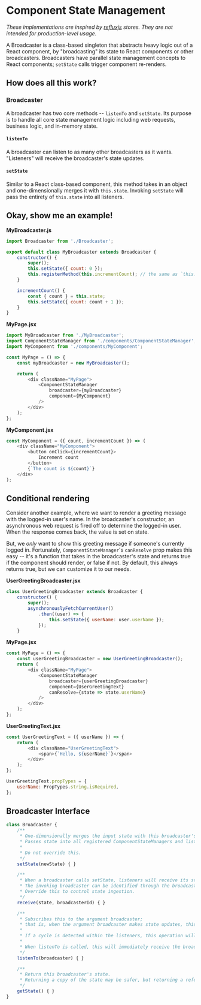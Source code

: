 # Component State Management
_These implementations are inspired by [refluxjs](https://github.com/reflux/refluxjs) stores. They are not intended for production-level usage._

A Broadcaster is a class-based singleton that abstracts heavy logic out of a React component,
by "broadcasting" its state to React components or other broadcasters.
Broadcasters have parallel state management concepts to React components; `setState` calls trigger component re-renders.
## How does all this work?
### Broadcaster
A broadcaster has two core methods -- `listenTo` and `setState`.
Its purpose is to handle all core state management logic including web requests, business logic, and in-memory state. 
#### `listenTo`
A broadcaster can listen to as many other broadcasters as it wants. "Listeners" will receive the broadcaster's state updates.
#### `setState`
Similar to a React class-based component, this method takes in an object and one-dimensionally merges it with `this.state`.
Invoking `setState` will pass the entirety of `this.state` into all listeners.

## Okay, show me an example!
**MyBroadcaster.js**
```javascript
import Broadcaster from './Broadcaster';

export default class MyBroadcaster extends Broadcaster {
    constructor() {
        super();
        this.setState({ count: 0 });
        this.registerMethod(this.incrementCount); // the same as `this.setState({ incrementCount: this.incrementCount.bind(this) })`
    }

    incrementCount() {
        const { count } = this.state;
        this.setState({ count: count + 1 });
    }
}
```
**MyPage.jsx**
```javascript
import MyBroadcaster from './MyBroadcaster';
import ComponentStateManager from './components/ComponentStateManager';
import MyComponent from './components/MyComponent';

const MyPage = () => {
    const myBroadcaster = new MyBroadcaster();

    return (
        <div className="MyPage">
            <ComponentStateManager
                broadcaster={myBroadcaster}
                component={MyComponent}
            />
        </div>
    );
};
```
**MyComponent.jsx**
```javascript
const MyComponent = ({ count, incrementCount }) => (
    <div className="MyComponent">
        <button onClick={incrementCount}>
            Increment count
        </button>
        {`The count is ${count}`}
    </div>
);
```
## Conditional rendering
Consider another example, where we want to render a greeting message with the logged-in user's name.
In the broadcaster's constructor, an asynchronous web request is fired off to determine the logged-in user.
When the response comes back, the value is set on state.

But, we _only_ want to show this greeting message if someone's currently logged in.
Fortunately, `ComponentStateManager`'s `canResolve` prop makes this easy --
it's a function that takes in the broadcaster's state and returns true if the component should render, or false if not.
By default, this always returns true, but we can customize it to our needs.

**UserGreetingBroadcaster.jsx**
```javascript
class UserGreetingBroadcaster extends Broadcaster {
    constructor() {
        super();
        asynchronouslyFetchCurrentUser()
            .then((user) => {
                this.setState({ userName: user.userName });
            });
    }
```
**MyPage.jsx**
```javascript
const MyPage = () => {
    const userGreetingBroadcaster = new UserGreetingBroadcaster();
    return (
        <div className="MyPage">
            <ComponentStateManager
                broadcaster={userGreetingBroadcaster}
                component={UserGreetingText}
                canResolve={state => state.userName}
            />
        </div>
    );
};
```
**UserGreetingText.jsx**
```javascript
const UserGreetingText = ({ userName }) => {
    return (
        <div className="UserGreetingText">
            <span>{`Hello, ${userName}`}</span>
        </div>
    );
};

UserGreetingText.propTypes = {
    userName: PropTypes.string.isRequired,
};
```
## Broadcaster Interface
```javascript
class Broadcaster {
    /**
     * One-dimensionally merges the input state with this broadcaster's state.
     * Passes state into all registered ComponentStateManagers and listening broadcasters.
     *
     * Do not override this.
     */
    setState(newState) { }

    /**
     * When a broadcaster calls setState, listeners will receive its state through this method.
     * The invoking broadcaster can be identified through the broadcasterId argument.
     * Override this to control state ingestion.
     */
    receive(state, broadcasterId) { }

    /**
     * Subscribes this to the argument broadcaster;
     * that is, when the argument broadcaster makes state updates, this will receive it.
     *
     * If a cycle is detected within the listeners, this operation will silently fail.
     *
     * When listenTo is called, this will immediately receive the broadcaster's state.
     */
    listenTo(broadcaster) { }

    /**
     * Return this broadcaster's state.
     * Returning a copy of the state may be safer, but returning a reference may be more performant.
     */
    getState() { }
}
```